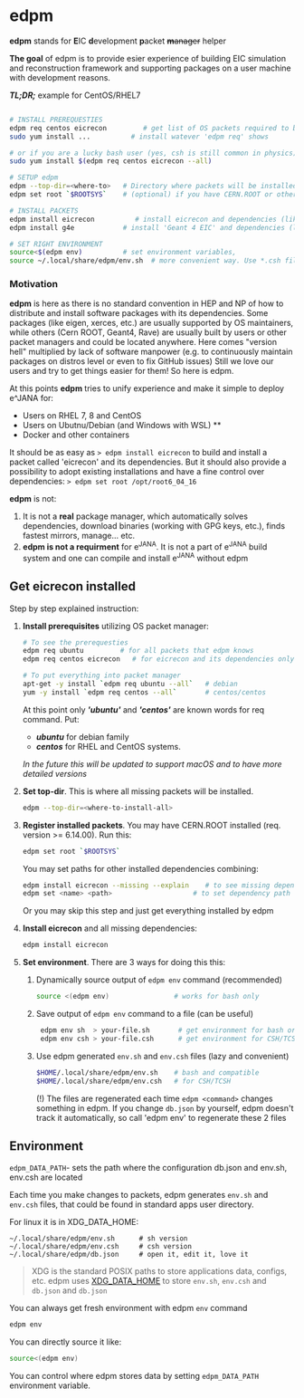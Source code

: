 # edpm

**edpm** stands for **E**IC **d**evelopment  **p**acket ~~**m**anager~~ helper

**The goal** of edpm is to provide esier experience of building EIC simulation and reconstruction 
framework and supporting packages on a user machine with development reasons. 

***TL;DR;*** example for CentOS/RHEL7
```bash

# INSTALL PREREQUESTIES
edpm req centos eicrecon         # get list of OS packets required to build jana and deps
sudo yum install ...          # install watever 'edpm req' shows

# or if you are a lucky bash user (yes, csh is still common in physics):
sudo yum install $(edpm req centos eicrecon --all) 

# SETUP edpm
edpm --top-dir=<where-to>   # Directory where packets will be installed
edpm set root `$ROOTSYS`    # (optional) if you have CERN.ROOT or other monster packets: 

# INSTALL PACKETS
edpm install eicrecon          # install eicrecon and dependencies (like genfit, jana and rave)
edpm install g4e            # install 'Geant 4 EIC' and dependencies (like vgm, hepmc)

# SET RIGHT ENVIRONMENT 
source<$(edpm env)          # set environment variables, 
source ~/.local/share/edpm/env.sh  # more convenient way. Use *.csh file for tcsh
```


### Motivation

**edpm** is here as there is no standard convention in HEP and NP of how to distribute and install software packages 
with its dependencies. Some packages (like eigen, xerces, etc.) are usually supported by 
OS maintainers, while others (Cern ROOT, Geant4, Rave) are usually built by users or 
other packet managers and could be located anywhere. Here comes "version hell" multiplied by lack of software manpower 
(e.g. to continuously maintain packages on distros level or even to fix GitHub issues) 
Still we love our users and try to get things easier for them!
So here is edpm.


At this points **edpm** tries to unify experience and make it simple to deploy e^JANA for:

- Users on RHEL 7, 8 and CentOS
- Users on Ubutnu/Debian (and Windows with WSL) \*\*
- Docker and other containers


It should be as easy as ```> edpm install eicrecon``` to build and install a packet called 'eicrecon'
 and its dependencies. But it should also provide a possibility to adopt existing installations
  and have a fine control over dependencies: ```> edpm set root /opt/root6_04_16```

**edpm** is not: 

1. It is not a **real** package manager, which automatically solves dependencies, 
download binaries (working with GPG keys, etc.), finds fastest mirrors, manage... etc. 
2. **edpm is not a requirment** for e<sup>JANA</sup>. It is not a part of e<sup>JANA</sup> 
    build system and one can compile and install e<sup>JANA</sup> without edpm   


## Get eicrecon installed

Step by step explained instruction:

1. **Install prerequisites** utilizing OS packet manager:

    ```bash
    # To see the prerequesties
    edpm req ubuntu         # for all packets that edpm knows
    edpm req centos eicrecon   # for eicrecon and its dependencies only
    
    # To put everything into packet manager 
    apt-get -y install `edpm req ubuntu --all`   # debian
    yum -y install `edpm req centos --all`       # centos/centos    
    ```
    
    At this point only ***'ubuntu'*** and ***'centos'*** are known words for req command. Put: 
    * ***ubuntu*** for debian family 
    * ***centos*** for RHEL and CentOS systems.

    *In the future this will be updated to support macOS and to have more detailed versions*

2. **Set top-dir**. This is where all missing packets will be installed.   

    ```bash
    edpm --top-dir=<where-to-install-all>
    ```
   
3. **Register installed packets**. You may have CERN.ROOT installed (req. version >= 6.14.00). Run this:
    ```bash
    edpm set root `$ROOTSYS` 
    ```
   
   You may set paths for other installed dependencies combining:  
   ```bash
   edpm install eicrecon --missing --explain    # to see missing dependencies
   edpm set <name> <path>                    # to set dependency path
   ```
   
   Or you may skip this step and just get everything installed by edpm
   
4. **Install eicrecon** and all missing dependencies:

    ```bash
    edpm install eicrecon
    ```

5. **Set environment**. There are 3 ways for doing this this: 
    
    1. Dynamically source output of ```edpm env``` command (recommended)
    
        ```bash        
        source <(edpm env)                # works for bash only
        ```
    2. Save output of ```edpm env``` command to a file (can be useful)
    
        ```bash
         edpm env sh  > your-file.sh       # get environment for bash or compatible shells
         edpm env csh > your-file.csh      # get environment for CSH/TCSH
        ```
    3. Use edpm generated ```env.sh``` and ```env.csh``` files (lazy and convenient)
    
        ```bash        
        $HOME/.local/share/edpm/env.sh    # bash and compatible
        $HOME/.local/share/edpm/env.csh   # for CSH/TCSH
        ```
        (!) The files are regenerated each time ```edpm <command>``` changes something in edpm.
        If you change ```db.json``` by yourself, edpm doesn't track it automatically, so call 'edpm env'
        to regenerate these 2 files
    

## Environment

 ```edpm_DATA_PATH```- sets the path where the configuration db.json and env.sh, env.csh are located


Each time you make changes to packets, 
edpm generates `env.sh` and `env.csh` files, 
that could be found in standard apps user directory.

For linux it is in XDG_DATA_HOME:

```
~/.local/share/edpm/env.sh      # sh version
~/.local/share/edpm/env.csh     # csh version
~/.local/share/edpm/db.json     # open it, edit it, love it
```

> XDG is the standard POSIX paths to store applications data, configs, etc. 
edpm uses [XDG_DATA_HOME](https://wiki.archlinux.org/index.php/XDG_Base_Directory#Specification)
to store `env.sh`, `env.csh` and `db.json` and ```db.json```

You can always get fresh environment with edpm ```env``` command 
```bash
edpm env
```

You can directly source it like:
```bash
source<(edpm env)
```

You can control where edpm stores data by setting ```edpm_DATA_PATH``` environment variable.


<br><br>

